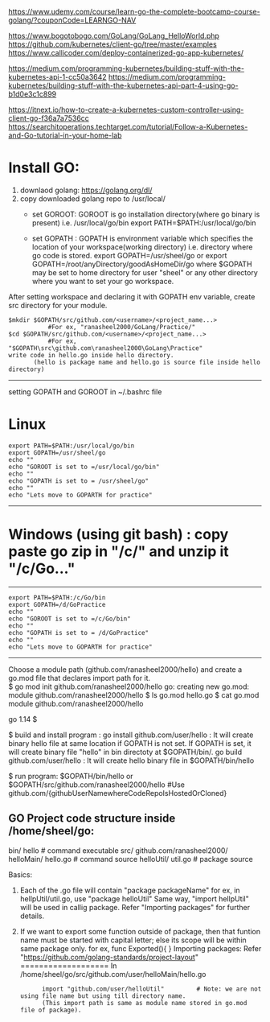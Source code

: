 https://www.udemy.com/course/learn-go-the-complete-bootcamp-course-golang/?couponCode=LEARNGO-NAV

https://www.bogotobogo.com/GoLang/GoLang_HelloWorld.php
https://github.com/kubernetes/client-go/tree/master/examples
https://www.callicoder.com/deploy-containerized-go-app-kubernetes/

https://medium.com/programming-kubernetes/building-stuff-with-the-kubernetes-api-1-cc50a3642
https://medium.com/programming-kubernetes/building-stuff-with-the-kubernetes-api-part-4-using-go-b1d0e3c1c899

https://itnext.io/how-to-create-a-kubernetes-custom-controller-using-client-go-f36a7a7536cc
https://searchitoperations.techtarget.com/tutorial/Follow-a-Kubernetes-and-Go-tutorial-in-your-home-lab


Install GO:
===========
1. downlaod golang: https://golang.org/dl/
2. copy downloaded golang repo to /usr/local/
    - set GOROOT: 
             GOROOT is go installation directory(where go binary is present) 
             i.e. /usr/local/go/bin
         export PATH=$PATH:/usr/local/go/bin

    - set GOPATH : 
             GOPATH is environment variable which specifies the location of your workspace(working directory) 
             i.e. directory where go code is stored. 
         export GOPATH=/usr/sheel/go or export GOPATH=/root/anyDirectory/goodAsHomeDir/go
                                    where $GOPATH may be set to home directory for user "sheel" 
                                    or any other directory where you want to set your go workspace.

After setting workspace and declaring it with GOPATH env variable, create src directory for your module.
```
$mkdir $GOPATH/src/github.com/<username>/<project_name...>  
           #For ex, "ranasheel2000/GoLang/Practice/"
$cd $GOPATH/src/github.com/<username>/<project_name...>  
           #For ex, "$GOPATH\src\github.com\ranasheel2000\GoLang\Practice"
write code in hello.go inside hello directory.    
       (hello is package name and hello.go is source file inside hello directory)
```

-------------------------------------------------------
setting GOPATH and GOROOT in ~/.bashrc file 

# Linux
```
export PATH=$PATH:/usr/local/go/bin
export GOPATH=/usr/sheel/go
echo ""
echo "GOROOT is set to =/usr/local/go/bin"
echo ""
echo "GOPATH is set to = /usr/sheel/go"
echo ""
echo "Lets move to GOPARTH for practice"
```
--------------------------------------------------------------
# Windows (using git bash) : copy paste go zip in "/c/" and unzip it "/c/Go..."
--------------------------------------------------------------
```
export PATH=$PATH:/c/Go/bin
export GOPATH=/d/GoPractice
echo ""
echo "GOROOT is set to =/c/Go/bin"
echo ""
echo "GOPATH is set to = /d/GoPractice"
echo ""
echo "Lets move to GOPARTH for practice"
```
--------------------------------------------------------------



Choose a module path (github.com/ranasheel2000/hello) and create a go.mod file that declares import path for it.   
$ go mod init github.com/ranasheel2000/hello
go: creating new go.mod: module github.com/ranasheel2000/hello
$  ls
go.mod  hello.go
$  cat go.mod
module github.com/ranasheel2000/hello

go 1.14
$ 

$ build and install program : 
      go install github.com/user/hello : It will create binary hello file at same location if GOPATH is not set.
                                         If GOPATH is set, it will create binary file "hello" in bin directoty at $GOPATH/bin/.
      go build  github.com/user/hello  : It will create hello binary file in $GOPATH/bin/hello
      
$ run program: $GOPATH/bin/hello
               or  
               $GOPATH/src/github.com/ranasheel2000/hello   #Use github.com/{githubUserNamewhereCodeRepoIsHostedOrCloned}

GO Project code structure inside /home/sheel/go:
-----------------------------------------------
bin/
    hello                 # command executable
src/
    github.com/ranasheel2000/
        helloMain/
            hello.go      # command source
        helloUtil/
            util.go       # package source
            
Basics:            
1. Each of the .go file will contain  "package packageName"
   for ex, in hellpUtil/util.go, use 
                                 "package helloUtil"
   Same way, "import hellpUtil" will be used in callig package.
   Refer "Importing packages" for further details.
   
   
2. If we want to export some function outside of package, then that funtion name must be started with capital letter;
   else its scope will be within same package only.
   for ex, func Exported(){
   }
Importing packages:   Refer "https://github.com/golang-standards/project-layout"
===================
In /home/sheel/go/src/github.com/user/helloMain/hello.go

             import "github.com/user/helloUtil"         # Note: we are not using file name but using till directory name.
             (This import path is same as module name stored in go.mod file of package).
